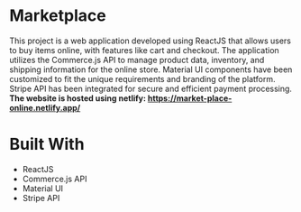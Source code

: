 # Marketplace
This project is a web application developed using ReactJS that allows users to buy items online, with features like cart and checkout. The application utilizes the Commerce.js API to manage product data, inventory, and shipping information for the online store. Material UI components have been customized to fit the unique requirements and branding of the platform. Stripe API has been integrated for secure and efficient payment processing.</br>
**The website is hosted using netlify: https://market-place-online.netlify.app/**
# Built With
* ReactJS
* Commerce.js API
* Material UI
* Stripe API
